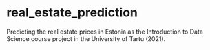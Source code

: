 # real_estate_prediction
Predicting the real estate prices in Estonia as the Introduction to Data Science course project in the University of Tartu (2021).
